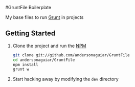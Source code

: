 #GruntFile Boilerplate

My base files to run [Grunt](http://gruntjs.com/) in projects

## Getting Started

1. Clone the project and run the [NPM](https://npmjs.org/)

	``` bash
	git clone git://github.com/andersonaguiar/GruntFile
	cd andersonaguiar/GruntFile
	npm install
	grunt w
	```

1. Start hacking away by modifying the `dev` directory

